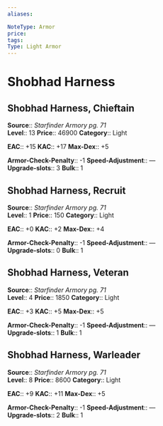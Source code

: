 ```yaml
---
aliases: 

NoteType: Armor
price: 
tags: 
Type: Light Armor
---
```


# Shobhad Harness

## Shobhad Harness, Chieftain

**Source**:: _Starfinder Armory pg. 71_  
**Level**:: 13
**Price**:: 46900 
**Category**:: Light  

**EAC**:: +15 
**KAC**:: +17 
**Max-Dex**:: +5  

**Armor-Check-Penalty**:: -1 
**Speed-Adjustment**:: —  
**Upgrade-slots**:: 3 
**Bulk**:: 1

## Shobhad Harness, Recruit

**Source**:: _Starfinder Armory pg. 71_  
**Level**:: 1
**Price**:: 150 
**Category**:: Light  

**EAC**:: +0 
**KAC**:: +2 
**Max-Dex**:: +4  

**Armor-Check-Penalty**:: -1 
**Speed-Adjustment**:: —  
**Upgrade-slots**:: 0 
**Bulk**:: 1

## Shobhad Harness, Veteran

**Source**:: _Starfinder Armory pg. 71_  
**Level**:: 4
**Price**:: 1850 
**Category**:: Light  

**EAC**:: +3 
**KAC**:: +5 
**Max-Dex**:: +5  

**Armor-Check-Penalty**:: -1 
**Speed-Adjustment**:: —  
**Upgrade-slots**:: 1 
**Bulk**:: 1

## Shobhad Harness, Warleader

**Source**:: _Starfinder Armory pg. 71_  
**Level**:: 8
**Price**:: 8600 
**Category**:: Light  

**EAC**:: +9 
**KAC**:: +11 
**Max-Dex**:: +5  

**Armor-Check-Penalty**:: -1 
**Speed-Adjustment**:: —  
**Upgrade-slots**:: 2 
**Bulk**:: 1
